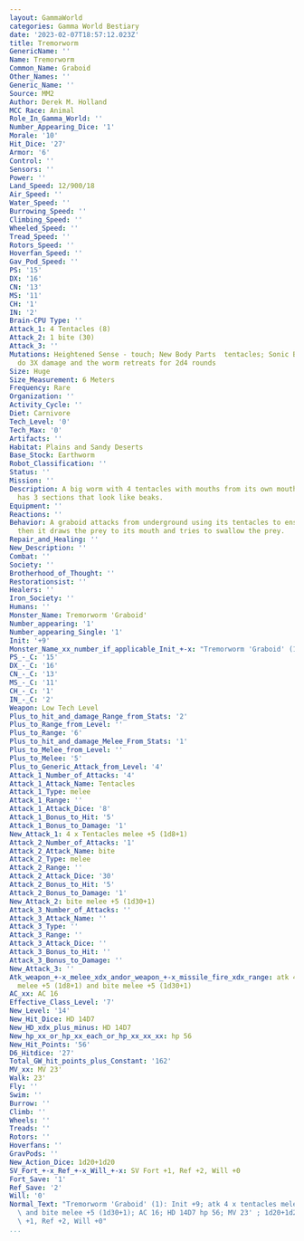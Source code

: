 ```yaml
---
layout: GammaWorld
categories: Gamma World Bestiary
date: '2023-02-07T18:57:12.023Z'
title: Tremorworm
GenericName: ''
Name: Tremorworm
Common_Name: Graboid
Other_Names: ''
Generic_Name: ''
Source: MM2
Author: Derek M. Holland
MCC Race: Animal
Role_In_Gamma_World: ''
Number_Appearing_Dice: '1'
Morale: '10'
Hit_Dice: '27'
Armor: '6'
Control: ''
Sensors: ''
Power: ''
Land_Speed: 12/900/18
Air_Speed: ''
Water_Speed: ''
Burrowing_Speed: ''
Climbing_Speed: ''
Wheeled_Speed: ''
Tread_Speed: ''
Rotors_Speed: ''
Hoverfan_Speed: ''
Gav_Pod_Speed: ''
PS: '15'
DX: '16'
CN: '13'
MS: '11'
CH: '1'
IN: '2'
Brain-CPU Type: ''
Attack_1: 4 Tentacles (8)
Attack_2: 1 bite (30)
Attack_3: ''
Mutations: Heightened Sense - touch; New Body Parts  tentacles; Sonic Blast - attacks
  do 3X damage and the worm retreats for 2d4 rounds
Size: Huge
Size_Measurement: 6 Meters
Frequency: Rare
Organization: ''
Activity_Cycle: ''
Diet: Carnivore
Tech_Level: '0'
Tech_Max: '0'
Artifacts: ''
Habitat: Plains and Sandy Deserts
Base_Stock: Earthworm
Robot_Classification: ''
Status: ''
Mission: ''
Description: A big worm with 4 tentacles with mouths from its own mouth. The mouth
  has 3 sections that look like beaks.
Equipment: ''
Reactions: ''
Behavior: A graboid attacks from underground using its tentacles to ensnare its prey,
  then it draws the prey to its mouth and tries to swallow the prey.
Repair_and_Healing: ''
New_Description: ''
Combat: ''
Society: ''
Brotherhood_of_Thought: ''
Restorationsist: ''
Healers: ''
Iron_Society: ''
Humans: ''
Monster_Name: Tremorworm 'Graboid'
Number_appearing: '1'
Number_appearing_Single: '1'
Init: '+9'
Monster_Name_xx_number_if_applicable_Init_+-x: "Tremorworm 'Graboid' (1): Init +9"
PS_-_C: '15'
DX_-_C: '16'
CN_-_C: '13'
MS_-_C: '11'
CH_-_C: '1'
IN_-_C: '2'
Weapon: Low Tech Level
Plus_to_hit_and_damage_Range_from_Stats: '2'
Plus_to_Range_from_Level: ''
Plus_to_Range: '6'
Plus_to_hit_and_damage_Melee_From_Stats: '1'
Plus_to_Melee_from_Level: ''
Plus_to_Melee: '5'
Plus_to_Generic_Attack_from_Level: '4'
Attack_1_Number_of_Attacks: '4'
Attack_1_Attack_Name: Tentacles
Attack_1_Type: melee
Attack_1_Range: ''
Attack_1_Attack_Dice: '8'
Attack_1_Bonus_to_Hit: '5'
Attack_1_Bonus_to_Damage: '1'
New_Attack_1: 4 x Tentacles melee +5 (1d8+1)
Attack_2_Number_of_Attacks: '1'
Attack_2_Attack_Name: bite
Attack_2_Type: melee
Attack_2_Range: ''
Attack_2_Attack_Dice: '30'
Attack_2_Bonus_to_Hit: '5'
Attack_2_Bonus_to_Damage: '1'
New_Attack_2: bite melee +5 (1d30+1)
Attack_3_Number_of_Attacks: ''
Attack_3_Attack_Name: ''
Attack_3_Type: ''
Attack_3_Range: ''
Attack_3_Attack_Dice: ''
Attack_3_Bonus_to_Hit: ''
Attack_3_Bonus_to_Damage: ''
New_Attack_3: ''
Atk_weapon_+-x_melee_xdx_andor_weapon_+-x_missile_fire_xdx_range: atk 4 x tentacles
  melee +5 (1d8+1) and bite melee +5 (1d30+1)
AC_xx: AC 16
Effective_Class_Level: '7'
New_Level: '14'
New_Hit_Dice: HD 14D7
New_HD_xdx_plus_minus: HD 14D7
New_hp_xx_or_hp_xx_each_or_hp_xx_xx_xx: hp 56
New_Hit_Points: '56'
D6_Hitdice: '27'
Total_GW_hit_points_plus_Constant: '162'
MV_xx: MV 23'
Walk: 23'
Fly: ''
Swim: ''
Burrow: ''
Climb: ''
Wheels: ''
Treads: ''
Rotors: ''
Hoverfans: ''
GravPods: ''
New_Action_Dice: 1d20+1d20
SV_Fort_+-x_Ref_+-x_Will_+-x: SV Fort +1, Ref +2, Will +0
Fort_Save: '1'
Ref_Save: '2'
Will: '0'
Normal_Text: "Tremorworm 'Graboid' (1): Init +9; atk 4 x tentacles melee +5 (1d8+1)\
  \ and bite melee +5 (1d30+1); AC 16; HD 14D7 hp 56; MV 23' ; 1d20+1d20; SV Fort\
  \ +1, Ref +2, Will +0"
...
```

